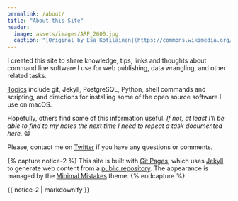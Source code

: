 ```yaml
---
permalink: /about/
title: "About this Site"
header:
  image: assets/images/ARP_2600.jpg
  caption: "[Original by Esa Kotilainen](https://commons.wikimedia.org/wiki/File:ARP_2600_panel,_Energo_2011.jpg), [CC BY-SA 2.0](https://creativecommons.org/licenses/by-sa/2.0/), via Wikimedia Commons"
---
```


I created this site to share knowledge, tips, links and thoughts about command line software I use for web publishing, data wrangling, and other related tasks.

[Topics](/tags/) include git, Jekyll, PostgreSQL, Python, shell commands and scripting, and directions for installing some of the open source software I use on macOS.

Hopefully, others find some of this information useful. *If not, at least I'll be able to find to my notes the next time I need to repeat a task documented here.* 😁

Please, contact me on [Twitter](https://twitter.com/PostgreSQLStan) if you have any questions or comments.

{% capture notice-2 %}
This site is built with [Git Pages](https://pages.github.com), which uses [Jekyll](https://jekyllrb.com) to generate web content from a [public repository](https://github.com/PostgreSqlStan/postgresqlstan.github.io). The appearance is managed by the [Minimal Mistakes](https://mmistakes.github.io/minimal-mistakes/) theme.
{% endcapture %}

<div class="notice">{{ notice-2 | markdownify }}</div>

